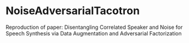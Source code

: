 # NoiseAdversarialTacotron
Reproduction of paper: Disentangling Correlated Speaker and Noise for Speech Synthesis via Data Augmentation and Adversarial Factorization
